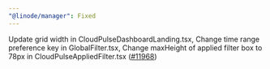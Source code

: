 ```yaml
---
"@linode/manager": Fixed
---
```


Update grid width in CloudPulseDashboardLanding.tsx, Change time range preference key in GlobalFilter.tsx, Change maxHeight of applied filter box to 78px in  CloudPulseAppliedFilter.tsx ([#11968](https://github.com/linode/manager/pull/11968))
